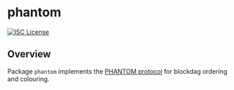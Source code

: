 phantom
===

[![ISC License](http://img.shields.io/badge/license-ISC-blue.svg)](http://copyfree.org)

## Overview

Package `phantom` implements the [PHANTOM protocol](https://eprint.iacr.org/2018/104) for blockdag ordering and colouring.
